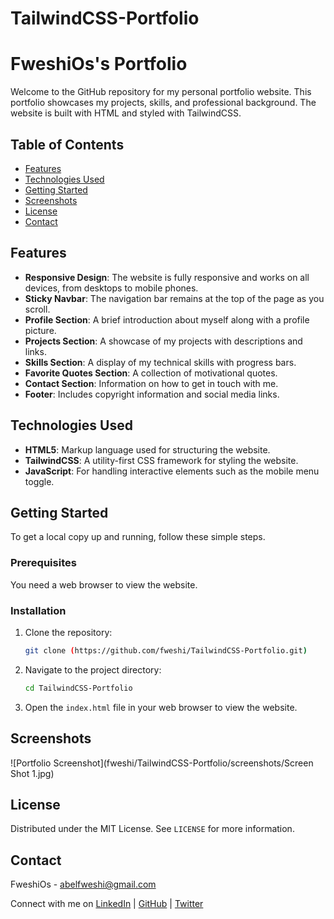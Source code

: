 # TailwindCSS-Portfolio

# FweshiOs's Portfolio

Welcome to the GitHub repository for my personal portfolio website. This portfolio showcases my projects, skills, and professional background. The website is built with HTML and styled with TailwindCSS.

## Table of Contents

- [Features](#features)
- [Technologies Used](#technologies-used)
- [Getting Started](#getting-started)
- [Screenshots](#screenshots)
- [License](#license)
- [Contact](#contact)

## Features

- **Responsive Design**: The website is fully responsive and works on all devices, from desktops to mobile phones.
- **Sticky Navbar**: The navigation bar remains at the top of the page as you scroll.
- **Profile Section**: A brief introduction about myself along with a profile picture.
- **Projects Section**: A showcase of my projects with descriptions and links.
- **Skills Section**: A display of my technical skills with progress bars.
- **Favorite Quotes Section**: A collection of motivational quotes.
- **Contact Section**: Information on how to get in touch with me.
- **Footer**: Includes copyright information and social media links.

## Technologies Used

- **HTML5**: Markup language used for structuring the website.
- **TailwindCSS**: A utility-first CSS framework for styling the website.
- **JavaScript**: For handling interactive elements such as the mobile menu toggle.

## Getting Started

To get a local copy up and running, follow these simple steps.

### Prerequisites

You need a web browser to view the website.

### Installation

1. Clone the repository:
    ```sh
    git clone (https://github.com/fweshi/TailwindCSS-Portfolio.git)
    ```
2. Navigate to the project directory:
    ```sh
    cd TailwindCSS-Portfolio
    ```
3. Open the `index.html` file in your web browser to view the website.

## Screenshots

![Portfolio Screenshot](fweshi/TailwindCSS-Portfolio/screenshots/Screen Shot 1.jpg)

## License

Distributed under the MIT License. See `LICENSE` for more information.

## Contact

FweshiOs - [abelfweshi@gmail.com](mailto:abelfweshi@gmail.com)

Connect with me on [LinkedIn](https://www.linkedin.com/in/yusuf-abbey-059ab9ba/) | [GitHub](https://github.com/fweshi) | [Twitter](https://twitter.com/yourusername)

